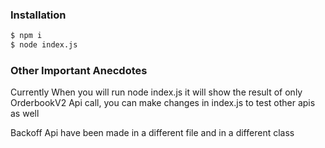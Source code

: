 ### Installation
```sh
$ npm i
$ node index.js
```

### Other Important Anecdotes

Currently When you will run node index.js it will show the result of only OrderbookV2 Api call, you can make changes in index.js to test other apis as well

Backoff Api have been made in a different file and in a different class

